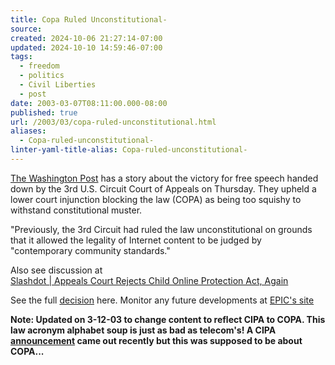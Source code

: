 ```yaml
---
title: Copa Ruled Unconstitutional-
source: 
created: 2024-10-06 21:27:14-07:00
updated: 2024-10-10 14:59:46-07:00
tags:
  - freedom
  - politics
  - Civil Liberties
  - post
date: 2003-03-07T08:11:00.000-08:00
published: true
url: /2003/03/copa-ruled-unconstitutional.html
aliases:
  - Copa-ruled-unconstitutional-
linter-yaml-title-alias: Copa-ruled-unconstitutional-
---
```



[The Washington Post](https://www.washingtonpost.com/wp-dyn/articles/A54660-2003Mar7.html) has a story about the victory for free speech handed down by the 3rd U.S. Circuit Court of Appeals on Thursday. They upheld a lower court injunction blocking the law (COPA) as being too squishy to withstand constitutional muster.  
  
"Previously, the 3rd Circuit had ruled the law unconstitutional on grounds that it allowed the legality of Internet content to be judged by "contemporary community standards."  
  
Also see discussion at  
[Slashdot | Appeals Court Rejects Child Online Protection Act, Again](https://slashdot.org/article.pl?sid=03/03/07/1340259 "Slashdot | Appeals Court Rejects Child Online Protection Act, Again")  
  
See the full [decision](https://www.ca3.uscourts.gov/recentop/week/991324.pdf) here. Monitor any future developments at [EPIC's site](https://www.epic.org/free_speech/copa/)  
  
**Note: Updated on 3-12-03 to change content to reflect CIPA to COPA. This law acronym alphabet soup is just as bad as telecom's! A CIPA [announcement](https://yro.slashdot.org/article.pl?sid=03/02/12/0058247&mode=thread&tid=103&tid=153) came out recently but this was supposed to be about COPA...**